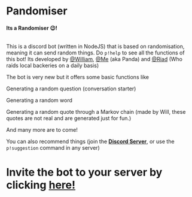 # Pandomiser

#### Its a Randomiser 😉!

![<iframe src="https://discordapp.com/widget?id=727206852923883548&theme=dark" width="350" height="500" allowtransparency="true" frameborder="0" sandbox="allow-popups allow-popups-to-escape-sandbox allow-same-origin allow-scripts"></iframe>](https://discordapp.com/api/guilds/727206852923883548/embed.png)

This is a discord bot (written in NodeJS) that is based on randomisation, meaning it can send random things. Do `p!help` to see all the functions of this bot!
Its developed by [@William](https://github.com/LucAngevare/), [@Me](https://github.com/DaLiteralPanda) (aka Panda) and [@Riad](https://github.com/Riad-pixel) (Who raids local backeries on a daily basis)

The bot is very new but it offers some basic functions like

Generating a random question (conversation starter)

Generating a random word

Generating a random quote through a Markov chain (made by Will, these quotes are not real and are generated just for fun.)

And many more are to come!

You can also recommend things (join the [**Discord Server**](https://discord.gg/Gh47KDp), or use the `p!suggestion` command in any server)

# Invite the bot to your server by clicking [**here!**](https://discord.com/api/oauth2/authorize?client_id=727208128071991307&permissions=387136&scope=bot)
